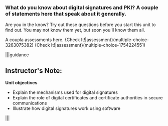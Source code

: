 ### What do you know about digital signatures and PKI? A couple of statements here that speak about it generally.

Are you in the know? Try out these questions before you start this unit to find out. You may not know them yet, but soon you'll know them all.

A coupla assessments here.
{Check It!|assessment}(multiple-choice-3263075382)
{Check It!|assessment}(multiple-choice-1754224551)



|||guidance
 ## Instructor's Note:
 **Unit objectives**
- Explain the mechanisms used for digital signatures
- Explain the role of digital certificates and certificate authorities in secure communications
- Illustrate how digital signatures work using software 

|||